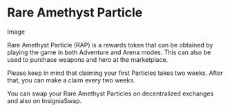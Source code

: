 # Rare Amethyst Particle

Image







Rare Amethyst Particle (RAP) is a rewards token that can be obtained by playing the game in both Adventure and Arena modes. This can also be used to purchase weapons and hero at the marketplace.

Please keep in mind that claiming your first Particles takes two weeks. After that, you can make a claim every two weeks.

You can swap your Rare Amethyst Particles on decentralized exchanges and also on InsigniaSwap.
